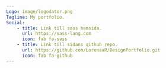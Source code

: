 ```yaml
---
Logo: image/logodator.png
Tagline: My portfolio.
Social:
    - title: Link till sass hemsida.
      url: https://sass-lang.com
      icon: fab fa-sass
    - title: Link till sidans github repo.
      url: https://github.com/LorenaaR/DesignPortfolio.git
      icon: fab fa-github
---
```

